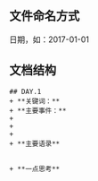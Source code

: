 ## 文件命名方式
日期，如：2017-01-01

## 文档结构

    ## DAY.1
    + **关键词：**
    + **主要事件：**
    + 
    + 
    + 
    + **主要语录**


    + **一点思考**


